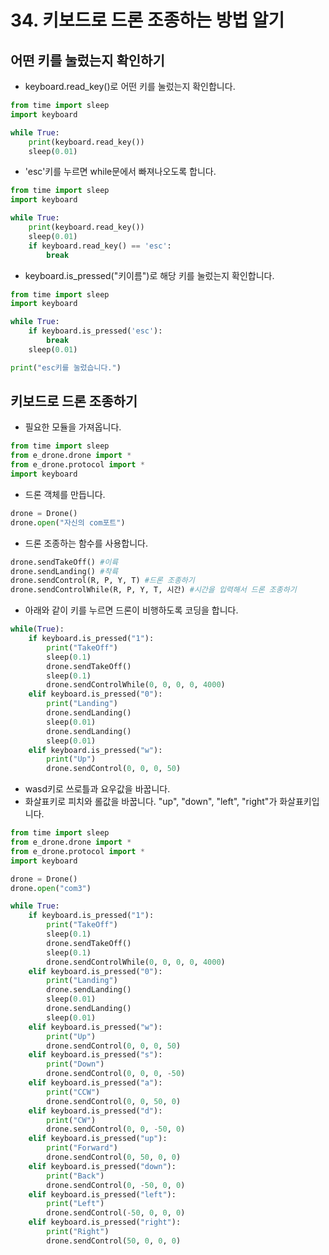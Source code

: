 # 34. 키보드로 드론 조종하는 방법 알기
## 어떤 키를 눌렀는지 확인하기
* keyboard.read_key()로 어떤 키를 눌렀는지 확인합니다.
```python
from time import sleep
import keyboard

while True:
    print(keyboard.read_key())
    sleep(0.01)
```
* 'esc'키를 누르면 while문에서 빠져나오도록 합니다.
```python
from time import sleep
import keyboard

while True:
    print(keyboard.read_key())
    sleep(0.01)
    if keyboard.read_key() == 'esc':
        break
```
* keyboard.is_pressed("키이름")로 해당 키를 눌렀는지 확인합니다.
```python
from time import sleep
import keyboard

while True:
    if keyboard.is_pressed('esc'):
        break
    sleep(0.01)

print("esc키를 눌렀습니다.")
```

## 키보드로 드론 조종하기
* 필요한 모듈을 가져옵니다.
```python
from time import sleep
from e_drone.drone import *
from e_drone.protocol import *
import keyboard
```
* 드론 객체를 만듭니다.
```python
drone = Drone()
drone.open("자신의 com포트")
```
* 드론 조종하는 함수를 사용합니다.
```python
drone.sendTakeOff() #이륙
drone.sendLanding() #착륙
drone.sendControl(R, P, Y, T) #드론 조종하기
drone.sendControlWhile(R, P, Y, T, 시간) #시간을 입력해서 드론 조종하기
```
* 아래와 같이 키를 누르면 드론이 비행하도록 코딩을 합니다.
```python
while(True):
    if keyboard.is_pressed("1"):
        print("TakeOff")
        sleep(0.1)
        drone.sendTakeOff()
        sleep(0.1)
        drone.sendControlWhile(0, 0, 0, 0, 4000) 
    elif keyboard.is_pressed("0"):
        print("Landing")
        drone.sendLanding()
        sleep(0.01)
        drone.sendLanding()
        sleep(0.01)
    elif keyboard.is_pressed("w"):
        print("Up")
        drone.sendControl(0, 0, 0, 50)
```
* wasd키로 쓰로틀과 요우값을 바꿉니다.
* 화살표키로 피치와 롤값을 바꿉니다. "up", "down", "left", "right"가 화살표키입니다.
```python
from time import sleep
from e_drone.drone import *
from e_drone.protocol import *
import keyboard

drone = Drone()
drone.open("com3")

while True:
    if keyboard.is_pressed("1"):
        print("TakeOff")
        sleep(0.1)
        drone.sendTakeOff()
        sleep(0.1)
        drone.sendControlWhile(0, 0, 0, 0, 4000) 
    elif keyboard.is_pressed("0"):
        print("Landing")
        drone.sendLanding()
        sleep(0.01)
        drone.sendLanding()
        sleep(0.01)
    elif keyboard.is_pressed("w"):
        print("Up")
        drone.sendControl(0, 0, 0, 50)
    elif keyboard.is_pressed("s"):
        print("Down")
        drone.sendControl(0, 0, 0, -50)
    elif keyboard.is_pressed("a"):
        print("CCW")
        drone.sendControl(0, 0, 50, 0)
    elif keyboard.is_pressed("d"):
        print("CW")
        drone.sendControl(0, 0, -50, 0)
    elif keyboard.is_pressed("up"):
        print("Forward")
        drone.sendControl(0, 50, 0, 0)
    elif keyboard.is_pressed("down"):
        print("Back")
        drone.sendControl(0, -50, 0, 0)
    elif keyboard.is_pressed("left"):
        print("Left")
        drone.sendControl(-50, 0, 0, 0)
    elif keyboard.is_pressed("right"):
        print("Right")
        drone.sendControl(50, 0, 0, 0)
```      
